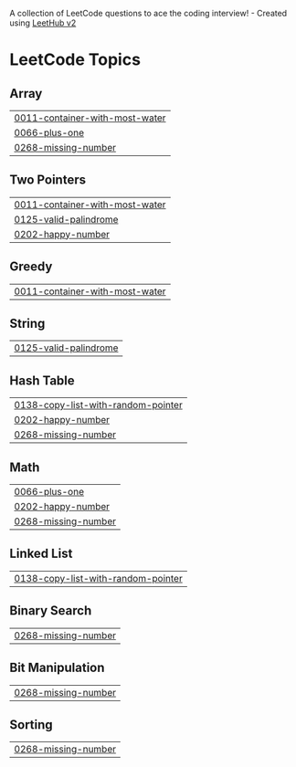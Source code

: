 A collection of LeetCode questions to ace the coding interview! - Created using [LeetHub v2](https://github.com/arunbhardwaj/LeetHub-2.0)
<!---LeetCode Topics Start-->
# LeetCode Topics
## Array
|  |
| ------- |
| [0011-container-with-most-water](https://github.com/selva-mani-007/LeetCode/tree/master/0011-container-with-most-water) |
| [0066-plus-one](https://github.com/selva-mani-007/LeetCode/tree/master/0066-plus-one) |
| [0268-missing-number](https://github.com/selva-mani-007/LeetCode/tree/master/0268-missing-number) |
## Two Pointers
|  |
| ------- |
| [0011-container-with-most-water](https://github.com/selva-mani-007/LeetCode/tree/master/0011-container-with-most-water) |
| [0125-valid-palindrome](https://github.com/selva-mani-007/LeetCode/tree/master/0125-valid-palindrome) |
| [0202-happy-number](https://github.com/selva-mani-007/LeetCode/tree/master/0202-happy-number) |
## Greedy
|  |
| ------- |
| [0011-container-with-most-water](https://github.com/selva-mani-007/LeetCode/tree/master/0011-container-with-most-water) |
## String
|  |
| ------- |
| [0125-valid-palindrome](https://github.com/selva-mani-007/LeetCode/tree/master/0125-valid-palindrome) |
## Hash Table
|  |
| ------- |
| [0138-copy-list-with-random-pointer](https://github.com/selva-mani-007/LeetCode/tree/master/0138-copy-list-with-random-pointer) |
| [0202-happy-number](https://github.com/selva-mani-007/LeetCode/tree/master/0202-happy-number) |
| [0268-missing-number](https://github.com/selva-mani-007/LeetCode/tree/master/0268-missing-number) |
## Math
|  |
| ------- |
| [0066-plus-one](https://github.com/selva-mani-007/LeetCode/tree/master/0066-plus-one) |
| [0202-happy-number](https://github.com/selva-mani-007/LeetCode/tree/master/0202-happy-number) |
| [0268-missing-number](https://github.com/selva-mani-007/LeetCode/tree/master/0268-missing-number) |
## Linked List
|  |
| ------- |
| [0138-copy-list-with-random-pointer](https://github.com/selva-mani-007/LeetCode/tree/master/0138-copy-list-with-random-pointer) |
## Binary Search
|  |
| ------- |
| [0268-missing-number](https://github.com/selva-mani-007/LeetCode/tree/master/0268-missing-number) |
## Bit Manipulation
|  |
| ------- |
| [0268-missing-number](https://github.com/selva-mani-007/LeetCode/tree/master/0268-missing-number) |
## Sorting
|  |
| ------- |
| [0268-missing-number](https://github.com/selva-mani-007/LeetCode/tree/master/0268-missing-number) |
<!---LeetCode Topics End-->